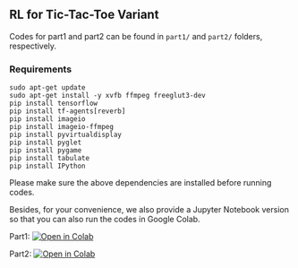 ## RL for Tic-Tac-Toe Variant

Codes for part1 and part2 can be found in `part1/` and `part2/` folders, respectively.

### Requirements

```shell
sudo apt-get update
sudo apt-get install -y xvfb ffmpeg freeglut3-dev
pip install tensorflow
pip install tf-agents[reverb]
pip install imageio
pip install imageio-ffmpeg
pip install pyvirtualdisplay
pip install pyglet
pip install pygame
pip install tabulate
pip install IPython
```

Please make sure the above dependencies are installed before running codes.

Besides, for your convenience, we also provide a Jupyter Notebook version so that you can also run the codes in Google Colab.

Part1: [![Open in Colab](https://colab.research.google.com/assets/colab-badge.svg "Open in Colab")](https://colab.research.google.com/github/Stevenn9981/tic_tac_toe/blob/master/tic_tac_toe_part1.ipynb)

Part2: [![Open in Colab](https://colab.research.google.com/assets/colab-badge.svg "Open in Colab")](https://colab.research.google.com/github/Stevenn9981/tic_tac_toe/blob/master/tic_tac_toe_part2.ipynb)
